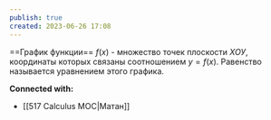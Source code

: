 ```yaml
---
publish: true
created: 2023-06-26 17:08
---
```


==График функции== $f(x)$ - множество точек плоскости $ХОУ$, координаты которых связаны соотношением $y = f(x)$. Равенство называется уравнением этого графика.





**Connected with:**
- [[517 Сalculus MOC|Матан]] 




